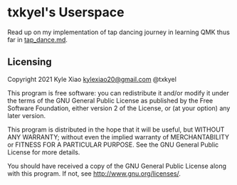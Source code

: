 # txkyel's Userspace

Read up on my implementation of tap dancing journey in learning QMK thus far in [tap_dance.md](tap_dance.md).

## Licensing

Copyright 2021 Kyle Xiao kylexiao20@gmail.com @txkyel

This program is free software: you can redistribute it and/or modify
it under the terms of the GNU General Public License as published by
the Free Software Foundation, either version 2 of the License, or
(at your option) any later version.

This program is distributed in the hope that it will be useful,
but WITHOUT ANY WARRANTY; without even the implied warranty of
MERCHANTABILITY or FITNESS FOR A PARTICULAR PURPOSE. See the
GNU General Public License for more details.

You should have received a copy of the GNU General Public License
along with this program. If not, see <http://www.gnu.org/licenses/>.

